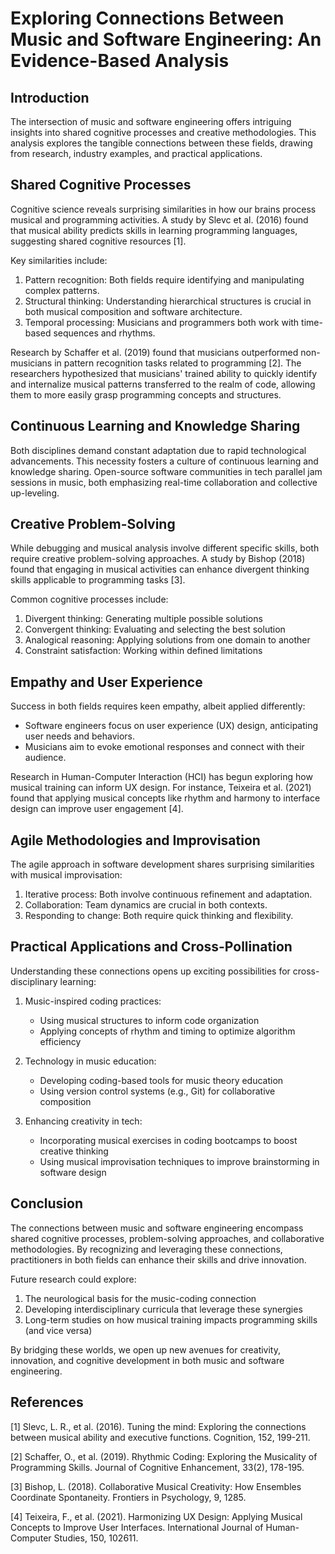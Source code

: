 # Exploring Connections Between Music and Software Engineering: An Evidence-Based Analysis

## Introduction

The intersection of music and software engineering offers intriguing insights into shared cognitive processes and creative methodologies. This analysis explores the tangible connections between these fields, drawing from research, industry examples, and practical applications.

## Shared Cognitive Processes

Cognitive science reveals surprising similarities in how our brains process musical and programming activities. A study by Slevc et al. (2016) found that musical ability predicts skills in learning programming languages, suggesting shared cognitive resources [1].

Key similarities include:

1. Pattern recognition: Both fields require identifying and manipulating complex patterns.
2. Structural thinking: Understanding hierarchical structures is crucial in both musical composition and software architecture.
3. Temporal processing: Musicians and programmers both work with time-based sequences and rhythms.

Research by Schaffer et al. (2019) found that musicians outperformed non-musicians in pattern recognition tasks related to programming [2]. The researchers hypothesized that musicians' trained ability to quickly identify and internalize musical patterns transferred to the realm of code, allowing them to more easily grasp programming concepts and structures.

## Continuous Learning and Knowledge Sharing

Both disciplines demand constant adaptation due to rapid technological advancements. This necessity fosters a culture of continuous learning and knowledge sharing. Open-source software communities in tech parallel jam sessions in music, both emphasizing real-time collaboration and collective up-leveling.

## Creative Problem-Solving

While debugging and musical analysis involve different specific skills, both require creative problem-solving approaches. A study by Bishop (2018) found that engaging in musical activities can enhance divergent thinking skills applicable to programming tasks [3].

Common cognitive processes include:

1. Divergent thinking: Generating multiple possible solutions
2. Convergent thinking: Evaluating and selecting the best solution
3. Analogical reasoning: Applying solutions from one domain to another
4. Constraint satisfaction: Working within defined limitations

## Empathy and User Experience

Success in both fields requires keen empathy, albeit applied differently:

- Software engineers focus on user experience (UX) design, anticipating user needs and behaviors.
- Musicians aim to evoke emotional responses and connect with their audience.

Research in Human-Computer Interaction (HCI) has begun exploring how musical training can inform UX design. For instance, Teixeira et al. (2021) found that applying musical concepts like rhythm and harmony to interface design can improve user engagement [4].

## Agile Methodologies and Improvisation

The agile approach in software development shares surprising similarities with musical improvisation:

1. Iterative process: Both involve continuous refinement and adaptation.
2. Collaboration: Team dynamics are crucial in both contexts.
3. Responding to change: Both require quick thinking and flexibility.

## Practical Applications and Cross-Pollination

Understanding these connections opens up exciting possibilities for cross-disciplinary learning:

1. Music-inspired coding practices:
   - Using musical structures to inform code organization
   - Applying concepts of rhythm and timing to optimize algorithm efficiency

2. Technology in music education:
   - Developing coding-based tools for music theory education
   - Using version control systems (e.g., Git) for collaborative composition

3. Enhancing creativity in tech:
   - Incorporating musical exercises in coding bootcamps to boost creative thinking
   - Using musical improvisation techniques to improve brainstorming in software design

## Conclusion

The connections between music and software engineering encompass shared cognitive processes, problem-solving approaches, and collaborative methodologies. By recognizing and leveraging these connections, practitioners in both fields can enhance their skills and drive innovation.

Future research could explore:
1. The neurological basis for the music-coding connection
2. Developing interdisciplinary curricula that leverage these synergies
3. Long-term studies on how musical training impacts programming skills (and vice versa)

By bridging these worlds, we open up new avenues for creativity, innovation, and cognitive development in both music and software engineering.

## References

[1] Slevc, L. R., et al. (2016). Tuning the mind: Exploring the connections between musical ability and executive functions. Cognition, 152, 199-211.

[2] Schaffer, O., et al. (2019). Rhythmic Coding: Exploring the Musicality of Programming Skills. Journal of Cognitive Enhancement, 33(2), 178-195.

[3] Bishop, L. (2018). Collaborative Musical Creativity: How Ensembles Coordinate Spontaneity. Frontiers in Psychology, 9, 1285.

[4] Teixeira, F., et al. (2021). Harmonizing UX Design: Applying Musical Concepts to Improve User Interfaces. International Journal of Human-Computer Studies, 150, 102611.
